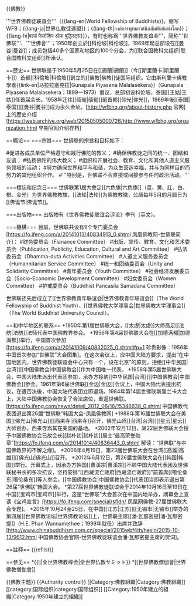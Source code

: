 {{佛教}}

'''世界佛教徒联谊会'''（{{lang-en|World Fellowship of Buddhists}}，缩写WFB；{{lang-ja|世界仏教徒連盟}}；{{lang-th|องค์การพุทธศาสนิกสัมพันธ์แห่งโลก}}；{{lang-hi|वर्ल्ड फैलोशिप ऑफ बुद्धिस्ट्स}}），有时也称爲'''世界佛教友谊会'''，简称'''世佛联'''、'''世佛會'''；1950年创立於[[科伦坡|科伦坡]]，1969年起总部设在[[曼谷|曼谷]]；成员包括40多个国家和地区的100个分会，为[[联合国教科文组织|联合国教科文组织]]所承认。

==歷史==
世佛联是于1950年5月25日在[[錫蘭|錫蘭]]（今[[斯里蘭卡|斯里蘭卡]]）首都[[科倫坡|科倫坡]]創立的[[佛教|佛教]]徒国际组织。它由斯利蘭卡佛教學者{{link-en|马拉拉塞克拉|Gunapala Piyasena Malalasekera}}（Gunapala Piyasena Malalasekera；1899—1973）倡议，总部初设科伦坡，泰国[[王姑|王姑]]任首届会长。1958年迁往[[缅甸|缅甸]]前首都[[仰光|仰光]]，1969年後[[泰国|泰国]][[曼谷|曼谷]]成为永久会址。<ref name=OfWs>[http://wfbhq.org/about-history.php 官网]上的歷史介绍</ref><ref>[https://web.archive.org/web/20150505000726/http://www.wfbhq.org/organization.html 早期官网介绍存档]</ref>

==概论==
===宗旨===
世佛联的宗旨和目标如下：

#促进各成员单位严格遵守和践行佛陀的教义；
#确保佛教徒之间的统一、团结和友谊；
#弘扬佛陀的伟大教义；
#组织和开展社会、教育、文化和其他人道主义服务领域的活动；
#努力确保世界和平与和谐，为众生营造幸福，并与为同样目的而努力的其他组织合作。
#'''特别是，世佛联不会直接或间接参与任何政治活动。'''<ref name=OfWs/>

===標誌和纪念日===
世佛联第1屆大會定[[六色旗|六色旗]]（蓝、黄、红、白、橙、金光）为世界佛教教旗，[[法轮|法轮]]为佛教教徽，公曆每年5月的月圆日为[[佛诞节|佛诞节]]。

===出版物===
出版物有《世界佛教徒联谊会评论》季刊（英文）。

===機構===
目前，世佛联共设有9个专门委员会<ref>[https://fo.ifeng.com/a/20141013/40834913_0.shtml 凤凰佛教网-世佛联简介]</ref>：
#财务委员会（Fianance Committee）
#出版、宣传、教育、文化和艺术委员会（Publication, Publicity, Education, Cultural and Art Committee）
#弘法委员会（Dhamma-duta Activities Committee）
#人道主义服务委员会（Humannitarian Service Committee）
#统一和团结委员会（Unity and Solidarity Committee）
#青年委员会（Youth Committee）
#社会经济发展委员会（Socio-Economic Development Committee）
#妇女委员会（Women Committee）
#护戒委员会（Buddhist Pancasila Samadana Committee）

世佛联还先后成立了[[世界佛教青年联谊会|世界佛教青年联谊会]]（The World Fellowship of Buddhist Youth）、[[世界佛教大学理事会|世界佛教大学理事会]]（The World Buddhist University Council）。

==和中华地区的联系==
*1950年第1届世佛联大会，[[太虚|太虚]]大师高足[[法舫|法舫]]法师代表中国佛教界参会。
*1956年第4届世佛联大会在[[加德满都|加德满都]]举行，中国首次参加<ref>[https://fo.ifeng.com/a/20141009/40832025_0.shtml#p=1 珍贵影像：1956年中国首次参加“世佛联”大会图集]</ref>。在这次会议上，应中国大陆方要求，提出“在中国地区内，世界佛教徒联谊会中心只有一个，设在北京”的原则，拒绝[[中华民国|台湾]][[中国佛教会|中国佛教会]]作为中国唯一代表。
*1958年第5届世佛联大会，中国大陆未派出代表团参加，承办方接纳[[中华民国|台湾]][[中国佛教会|中国佛教会]]参会。1961年第6届世佛联[[金边|金边]]会议上，中国大陆代表提出抗议，在遭否决後，中国大陆代表团立即退场。1984年第14届世佛联斯里兰卡大会上，大陆中国佛教协会恢复了合法席位，重返世佛联。<ref name=退>[https://fo.ifeng.com/news/detail_2012_06/16/15346638_0.shtml 中国佛教代表团退出第26届“世佛联”韩国大会-凤凰佛教网]</ref>
*1988年第16届世佛联大会在美国[[佛光山|佛光山]][[西来寺|西来寺]]召开，佛光山爲[[台湾|台湾]][[星云|星云]]大师创办，西来寺爲其在美国的基地。 
*2002年12月12日，第22届世佛联大会授予中国佛教协会已故会长[[赵朴初|赵朴初]]居士“最高荣誉勋章”<ref>[https://fo.ifeng.com/a/20141014/40836443_0.shtml 解读：“世佛联”与中国佛教界的不解之缘]</ref>。
*2006年4月19日，第23届世佛联大会在台湾[[高雄|高雄]][[佛光山|佛光山]]召开。
*2012年6月12日，第26届世佛联大会在[[韩国|韩国]]举行。开幕式上，因承办方韩国[[曹溪宗|曹溪宗]]不顾中国大陆代表团及世佛联秘书长的多次抗议，坚持安排“[[西藏流亡政府|西藏流亡政府]]”前首席[[噶伦桑东|噶伦桑东]]等人参会，[[中国佛教协会|中国佛教协会]]代表团当即表示退出第26届“世佛联”韩国大会。<ref name=退/>
*第27届世界佛教徒联谊会于2014年10月16日至19日在中国[[宝鸡市|宝鸡市]]举行，这是“世佛联”大会首次在中国内地举办，闭幕会上宣读《宝鸡宣言》<ref name>[https://fo.ifeng.com/special/sfldh/ 凤凰网佛教-27届世佛联大会专题]</ref>。
*2015年10月24至25日，在中国[[江苏|江苏]][[无锡市|无锡市]]举办的第四届[[世界佛教论坛|世界佛教论坛]]上，世佛联主席[[潘·瓦那密提|潘·瓦那密提]]（H.E. Phan Wannamethee；1999年就任）出席并致辞<ref>[http://www.chinabuddhism.com.cn/special/2015wbf4th/hexin/2015-10-13/9612.html 中国佛教协会官网-世界佛教徒联谊会潘·瓦那密提主席的贺词]</ref>。

==註释==
{{reflist}}

==参见==
*{{lj|全世界佛教峰会|全世界仏教サミット}}
*[[世界佛教僧伽會|世界佛教僧伽會]]

{{佛教主题}}
{{Authority control}}
[[Category:佛教組織|Category:佛教組織]]
[[category:国际组织|category:国际组织]]
[[Category:1950年建立的組織|Category:1950年建立的組織]]